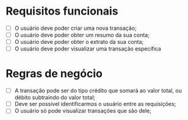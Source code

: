 # Requisitos funcionais

- [ ] O usuário deve poder criar uma nova transação;
- [ ] O usuário deve poder obter um resumo da sua conta;
- [ ] O usuário deve poder obter o extrato da sua conta;
- [ ] O usuário deve poder visualizar uma transação específica

# Regras de negócio

- [ ] A transação pode ser do tipo crédito que somará ao valor total, ou débito subtraindo do valor total;
- [ ] Deve ser possível identificarmos o usuário entre as requisições;
- [ ] O usuário só pode visualizar transações que são dele;
